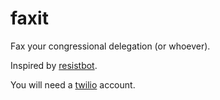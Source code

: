 faxit
=====

Fax your congressional delegation (or whoever).

Inspired by [resistbot](resistbot.io).

You will need a [twilio](https://www.twilio.com) account.